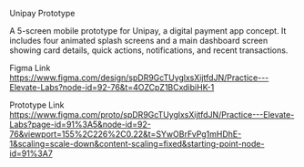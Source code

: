 Unipay Prototype

A 5-screen mobile prototype for Unipay, a digital payment app concept. It includes four animated splash screens and a main dashboard screen showing card details, quick actions, notifications, and recent transactions.

Figma Link 
https://www.figma.com/design/spDR9GcTUyglxsXijtfdJN/Practice---Elevate-Labs?node-id=92-76&t=4OZCpZ1BCxdibiHK-1

Prototype Link
https://www.figma.com/proto/spDR9GcTUyglxsXijtfdJN/Practice---Elevate-Labs?page-id=91%3A5&node-id=92-76&viewport=155%2C226%2C0.22&t=SYwOBrFvPg1mHDhE-1&scaling=scale-down&content-scaling=fixed&starting-point-node-id=91%3A7
